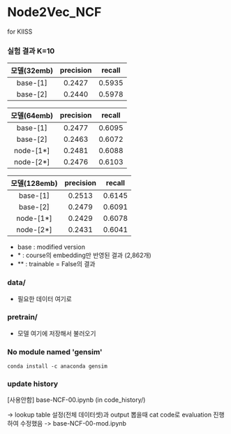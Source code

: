 # Node2Vec_NCF
for KIISS

### 실험 결과 K=10

|모델(32emb)|precision|recall|
|:--------:|:------:|:------:|
|base-[1]|0.2427|0.5935|
|base-[2]|0.2440|0.5978|


|모델(64emb)|precision|recall|
|:--------:|:------:|:------:|
|base-[1]|0.2477|0.6095|
|base-[2]|0.2463|0.6072|
|node-[1*]|0.2481|0.6088|
|node-[2*]|0.2476|0.6103|


|모델(128emb)|precision|recall|
|:--------:|:------:|:------:|
|base-[1]|0.2513|0.6145|
|base-[2]|0.2479|0.6091|
|node-[1*]|0.2429|0.6078|
|node-[2*]|0.2431|0.6041|

- base : modified version
- \* : course의 embedding만 반영된 결과 (2,862개)
- \** : trainable = False의 결과

### data/
- 필요한 데이터 여기로

### pretrain/
- 모델 여기에 저장해서 불러오기


### No module named 'gensim'
```
conda install -c anaconda gensim
```


### update history

[사용안함] base-NCF-00.ipynb (in code_history/)

-> lookup table 설정(전체 데이터셋)과 
output 뽑을때 cat code로 evaluation 진행하여
수정했음 -> base-NCF-00-mod.ipynb
